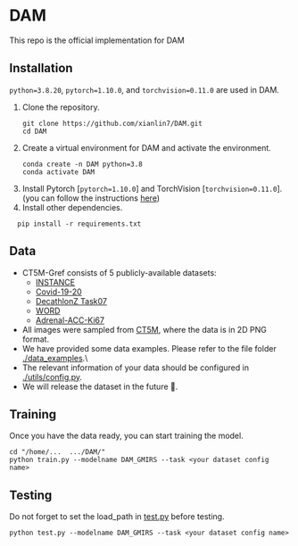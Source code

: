 # DAM
This repo is the official implementation for DAM

## Installation
`python=3.8.20`, `pytorch=1.10.0`, and `torchvision=0.11.0` are used in DAM.

1. Clone the repository.
    ```
    git clone https://github.com/xianlin7/DAM.git
    cd DAM
    ```
2. Create a virtual environment for DAM and activate the environment.
    ```
    conda create -n DAM python=3.8
    conda activate DAM
    ```
3. Install Pytorch [`pytorch=1.10.0`] and TorchVision [`torchvision=0.11.0`].
   (you can follow the instructions [here](https://pytorch.org/get-started/locally/))
5. Install other dependencies.
  ```
    pip install -r requirements.txt
  ```


## Data
- CT5M-Gref consists of 5 publicly-available datasets:
    - [INSTANCE](https://instance.grand-challenge.org)
    - [Covid-19-20](https://covid-segmentation.grand-challenge.org/COVID-19-20/)
    - [DecathlonZ Task07](http://medicaldecathlon.com/)
    - [WORD](https://github.com/hilab-git/word)
    - [Adrenal-ACC-Ki67](https://wiki.cancerimagingarchive.net/pages/viewpage.action?pageId=93257945)
- All images were sampled from [CT5M](https://ieeexplore.ieee.org/abstract/document/10746534), where the data is in 2D PNG format.
- We have provided some data examples. Please refer to the file folder [./data_examples](https://github.com/xianlin7/DAM/tree/main/data_examples).\
- The relevant information of your data should be configured in [./utils/config.py](https://github.com/xianlin7/DAM/blob/main/utils/config.py).
- We will release the dataset in the future 🌝.
## Training
Once you have the data ready, you can start training the model.
```
cd "/home/...  .../DAM/"
python train.py --modelname DAM_GMIRS --task <your dataset config name>
```
## Testing
Do not forget to set the load_path in [test.py](https://github.com/xianlin7/DAM/blob/main/test.py) before testing.
```
python test.py --modelname DAM_GMIRS --task <your dataset config name>
```
